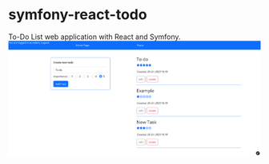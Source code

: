 # symfony-react-todo
To-Do List web application with React and Symfony.
![Alt text](/assets/img/home-page.png?raw=true "Optional Title")
